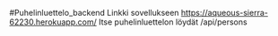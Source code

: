 #Puhelinluettelo_backend
Linkki sovellukseen https://aqueous-sierra-62230.herokuapp.com/
Itse puhelinluettelon löydät /api/persons
